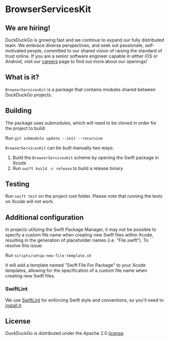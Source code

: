 # BrowserServicesKit
 
## We are hiring!

DuckDuckGo is growing fast and we continue to expand our fully distributed team. We embrace diverse perspectives, and seek out passionate, self-motivated people, committed to our shared vision of raising the standard of trust online. If you are a senior software engineer capable in either iOS or Android, visit our [careers](https://duckduckgo.com/hiring/#open) page to find out more about our openings!

## What is it?

`BrowserServicesKit` is a package that contains modules shared between DuckDuckGo projects.

## Building

The package uses submodules, which will need to be cloned in order for the project to build:

Run `git submodule update --init --recursive`

`BrowserServicesKit` can be built manually two ways:

1. Build the `BrowserServicesKit` scheme by opening the Swift package in Xcode
2. Run `swift build -c release` to build a release binary

## Testing

Run `swift test` on the project root folder. Please note that running the tests on Xcode will not work.

## Additional configuration

In projects utilizing the Swift Package Manager, it may not be possible to specify a custom file name when creating new Swift files within Xcode, resulting in the generation of placeholder names (i.e. "File.swift"). To resolve this issue: 

Run `scripts/setup-new-file-template.sh`

It will add a template named "Swift File For Package" to your Xcode templates, allowing for the specification of a custom file name when creating new Swift files.

### SwiftLint

We use [SwiftLint](https://github.com/realm/SwiftLint) for enforcing Swift style and conventions, so you'll need to [install it](https://github.com/realm/SwiftLint#installation).

## License

DuckDuckGo is distributed under the Apache 2.0 [license](https://github.com/duckduckgo/BrowserServicesKit/blob/main/LICENSE).
